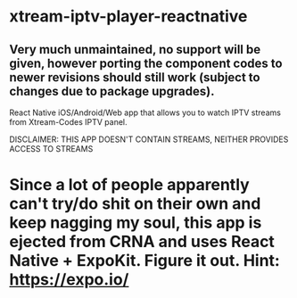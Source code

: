 # xtream-iptv-player-reactnative

## Very much unmaintained, no support will be given, however porting the component codes to newer revisions should still work (subject to changes due to package upgrades).

React Native iOS/Android/Web app that allows you to watch IPTV streams from Xtream-Codes IPTV panel.

DISCLAIMER: THIS APP DOESN'T CONTAIN STREAMS, NEITHER PROVIDES ACCESS TO STREAMS

# Since a lot of people apparently can't try/do shit on their own and keep nagging my soul, this app is ejected from CRNA and uses React Native + ExpoKit. Figure it out. Hint: https://expo.io/
